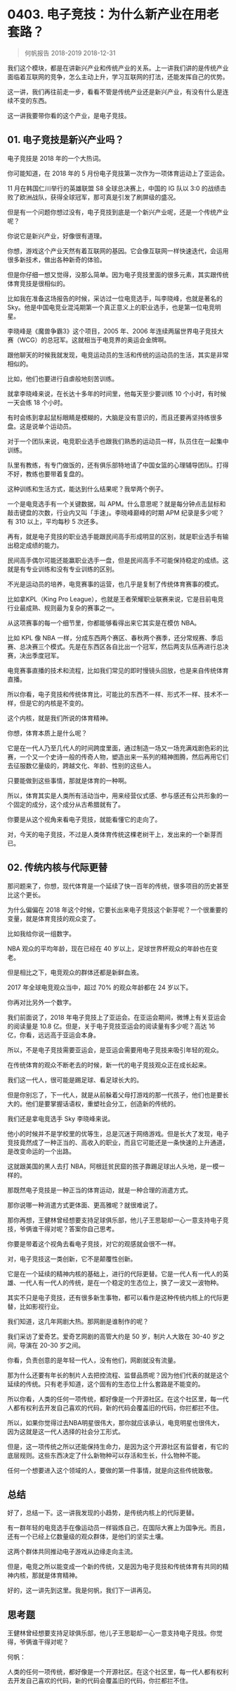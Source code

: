 # 0403. 电子竞技：为什么新产业在用老套路？
> 何帆报告 2018-2019
2018-12-31

我们这个模块，都是在讲新兴产业和传统产业的关系。上一讲我们讲的是传统产业面临着互联网的竞争，怎么主动上升，学习互联网的打法，还能发挥自己的优势。

这一讲，我们再往前走一步，看看不管是传统产业还是新兴产业，有没有什么是连续不变的东西。

这一讲我要带你看的这个产业，是电子竞技。

## 01. 电子竞技是新兴产业吗？

电子竞技是 2018 年的一个大热词。

你可能知道，在 2018 年的 5 月份电子竞技第一次作为一项体育运动上了亚运会。

11 月在韩国仁川举行的英雄联盟 S8 全球总决赛上，中国的 IG 队以 3:0 的战绩击败了欧洲战队，获得全球冠军，那可真是引发了刷屏级的盛况。

但是有一个问题你想过没有，电子竞技到底是一个新兴产业呢，还是一个传统产业呢？

你说它是新兴产业，好像很有道理。

你想，游戏这个产业天然有着互联网的基因。它会像互联网一样快速迭代，会运用很多新技术，做出各种新奇的体验。

但是你仔细一想又觉得，没那么简单。因为电子竞技里面的很多元素，其实跟传统体育竞技是很相似的。

比如我在准备这场报告的时候，采访过一位电竞选手，叫李晓峰，也就是著名的 Sky。他是中国电竞业混沌期第一个真正意义上的职业选手，也是第一位电竞明星。

李晓峰是《魔兽争霸3》这个项目，2005 年、2006 年连续两届世界电子竞技大赛（WCG）的总冠军。这就相当于电竞界的奥运会金牌啊。

跟他聊天的时候我就发现，电竞运动员的生活和传统的运动员的生活，其实是非常相似的。

比如，他们也要进行自虐般地刻苦训练。

就拿李晓峰来说，在长达十多年的时间里，他每天至少要训练 10 个小时，有时候一天会练 18 个小时。

有时会练到拿起鼠标眼睛是模糊的，大脑是没有意识的，而且还要再坚持练很多盘。这是说单个运动员。

对于一个团队来说，电竞职业选手也跟我们熟悉的运动员一样，队员住在一起集中训练。

队里有教练，有专门做饭的，还有俱乐部特地请了中国女篮的心理辅导团队。打得不好，教练也要带着复盘的。

这种训练和生活方式，能达到什么结果呢？我举两个例子。

一个是电竞选手有一个关键数据，叫 APM。什么意思呢？就是每分钟点击鼠标和敲击键盘的次数，行业内又叫「手速」。李晓峰巅峰的时期 APM 纪录是多少呢？有 310 以上，平均每秒 5 次还多。

再有，就是电子竞技的职业选手能跟民间高手形成明显的区别，就是职业选手有输出稳定成绩的能力。

民间高手偶尔可能还能赢职业选手一盘，但是民间高手不可能保持稳定的成绩。这就是有专业训练和没有专业训练的区别。

不光是运动员的培养，电竞赛事的运营，也几乎是复制了传统体育赛事的模式。

比如拿KPL（King Pro League），也就是王者荣耀职业联赛来说，它是目前电竞行业最成熟、规则最为复杂的赛事之一。

从这项赛事的每一个细节里，你都能够看得出来它其实是在模仿 NBA。

比如 KPL 像 NBA 一样，分成东西两个赛区、春秋两个赛季，还分常规赛、季后赛、总决赛三个模式。先是在东西区各自比出一个冠军，然后两支队伍再进行总决赛，决出季度冠军。

电竞赛事直播的技术和流程，比如我们常见的即时慢镜头回放，也是来自传统体育直播。

所以你看，电子竞技和传统体育比，可能比的东西不一样、形式不一样、技术不一样，但是它的内核是不变的。

这个内核，就是我们所说的体育精神。

你想，体育本质上是什么呢？

它是在一代人乃至几代人的时间跨度里面，通过制造一场又一场充满戏剧色彩的比赛，一个又一个史诗一般的传奇人物，塑造出来一系列的精神图腾，然后再用它们去征服数亿量级的，跨越文化、年龄、性别的这些人。

只要能做到这些事情，那就是体育的一种啊。

所以，体育其实是人类所有活动当中，用来经营仪式感、参与感还有公共形象的一个固定的成分，这个成分从古希腊就有了。

你要是从这个视角来看电子竞技，就能看懂它的走向了。

对，今天的电子竞技，不过是人类体育传统这棵老树干上，发出来的一个新芽而已。

## 02. 传统内核与代际更替

那问题来了，你想，现代体育是一个延续了快一百年的传统，很多项目的历史甚至比这个更长。

为什么偏偏在 2018 年这个时候，它要长出来电子竞技这个新芽呢？一个很重要的变量，就是体育竞技的观众变了。

比如我给你说一组数字。

NBA 观众的平均年龄，现在已经在 40 岁以上，足球世界杯观众的年龄也在变老。

但是相比之下，电竞观众的群体还都是新鲜血液。

2017 年全球电竞观众当中，超过 70% 的观众年龄都在 24 岁以下。

你再对比另外一个数字。

我们前面说了，2018 年电子竞技上了亚运会。在亚运会期间，微博上有关亚运会的阅读量是 10.8 亿。但是，关于电子竞技亚运会的阅读量有多少呢？高达 16 亿，你看，远远高于亚运会本身。

所以，不是电子竞技需要亚运会，是亚运会需要用电子竞技来吸引年轻的观众。

在传统体育的观众不断老去的时候，新一代的电子竞技观众正在成长起来。

我们这一代人，很可能是踢足球、看足球长大的。

但是你别忘了，下一代人，就是从前躲着父母打游戏的那一代孩子，他们也是要长大的。他们是要掌握话语权，重塑社会分工，创造新的传统的。

我们还是拿电竞选手 Sky 李晓峰来说。

他小的时候并不是学校里的优等生，总是沉迷于网络游戏。但是长大了发现，电子竞技竟然成了一种正当的、高收入的职业，而且它可能还是一条快速的上升通道，是改变命运的一个出路。

这就跟美国的黑人去打 NBA，阿根廷贫民窟的孩子靠踢足球出人头地，是一模一样的。

那既然电子竞技是一种正当的体育运动，就是一种合理的消遣方式。

那你说哪一种消遣方式更体面、更高雅呢？就很难说了。

那你再想，王健林曾经想要支持足球俱乐部，他儿子王思聪却一心一意支持电子竞技，爷俩谁干得对呢？答案你自己思考。

你要是带着这个视角去看电子竞技，对它的观感就会很不一样。

对，电子竞技这一类创新，它不是颠覆性创新。

它是在一个延续的精神内核的基础上，进行的代际更替。它是一代人有一代人的英雄、一代人有一代人的传统，是在一个稳定的生态位上，换了一波又一波物种。

其实不只是电子竞技，还有很多新生事物，都可以看作是这种传统内核上的代际更替，比如影视行业。

我们知道，这几年网剧大热。那网剧是谁制作的呢？

我们采访了爱奇艺。爱奇艺网剧的高管大约是 50 岁，制片人大致在 30-40 岁之间，导演在 20-30 岁之间。

你看，负责创意的是年轻一代人，没有他们，网剧就没有流量。

那为什么还要有年长的制片人去把控流程、监督品质呢？因为他们代表的就是这个延续的传统。只有老手知道，这个固有的生态位上什么套路是不能变的。

所以你看，人类的任何一项传统，都好像是一个开源社区。在这个社区里，每一代人都有权利去开发自己喜欢的代码，新的代码会覆盖旧的代码，你拦都拦不住。

所以，如果你觉得过去NBA明星很伟大，那你就应该承认，电竞明星也很伟大，因为这就是这一代人选择的社会分工形式。

但是，这一项传统之所以还能保持生命力，是因为这个开源社区有监督者，有它的底层规则。这些东西决定了什么新物种可以存活和生长，什么物种不能。

任何一个想要进入这个领域的人，要做的第一件事情，就是向这些传统致敬。

## 总结

好了，总结一下。这一讲我发现的小趋势，是传统内核上的代际更替。

有一群年轻的电竞选手在像运动员一样锻炼自己，在国际大赛上为国争光。而且，还有一个已经上亿数量级的观众群体，是他们的坚实土壤。

这两个群体共同推动电子游戏从边缘走向主流。

但是，电竞之所以能变成一个新的传统，又是因为电子竞技和传统体育有共同的精神内核，那就是体育精神。

好的，这一讲先到这里。我是何帆，我们下一讲再见。

## 思考题

王健林曾经想要支持足球俱乐部，他儿子王思聪却一心一意支持电子竞技。你觉得，爷俩谁干得对呢？

何帆：

人类的任何一项传统，都好像是一个开源社区。在这个社区里，每一代人都有权利去开发自己喜欢的代码，新的代码会覆盖旧的代码，你拦都拦不住。
